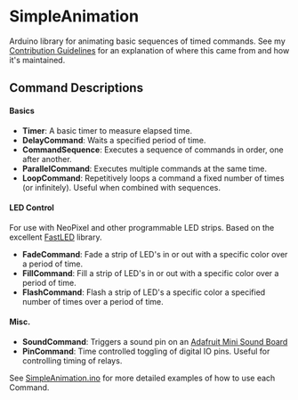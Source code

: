 # SimpleAnimation
Arduino library for animating basic sequences of timed commands. See my [Contribution Guidelines](CONTRIBUTING.md) for an explanation of where this came from and how it's maintained.

## Command Descriptions 

#### Basics
+ **Timer**: A basic timer to measure elapsed time. 
+ **DelayCommand**: Waits a specified period of time.
+ **CommandSequence**: Executes a sequence of commands in order, one after another.
+ **ParallelCommand**: Executes multiple commands at the same time.
+ **LoopCommand**: Repetitively loops a command a fixed number of times (or infinitely). Useful when combined with sequences.

#### LED Control
For use with NeoPixel and other programmable LED strips.  Based on the excellent [FastLED](https://github.com/FastLED/FastLED) library.

+ **FadeCommand**: Fade a strip of LED's in or out with a specific color over a period of time.
+ **FillCommand**: Fill a strip of LED's in or out with a specific color over a period of time.
+ **FlashCommand**: Flash a strip of LED's a specific color a specified number of times over a period of time. 

#### Misc. 
+ **SoundCommand**: Triggers a sound pin on an [Adafruit Mini Sound Board](https://www.adafruit.com/product/2342)
+ **PinCommand**: Time controlled toggling of digital IO pins.  Useful for controlling timing of relays.


See [SimpleAnimation.ino](SimpleAnimation.ino) for more detailed examples of how to use each Command.
